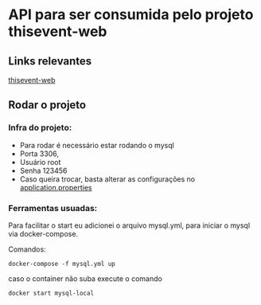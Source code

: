 # API para ser consumida pelo projeto thisevent-web

## Links relevantes

[thisevent-web](https://github.com/OscarSilvaOfficial/thisevent-web.git)

## Rodar o projeto

### Infra do projeto:
  * Para rodar é necessário estar rodando o mysql
  * Porta 3306,
  * Usuário root
  * Senha 123456
  * Caso queira trocar, basta alterar as configurações no [application.properties](./bin/main/application.properties)

### Ferramentas usuadas:

Para facilitar o start eu adicionei o arquivo mysql.yml,
para iniciar o mysql via docker-compose.

Comandos:
``` shell
docker-compose -f mysql.yml up
```
caso o container não suba execute o comando
``` shell
docker start mysql-local
```